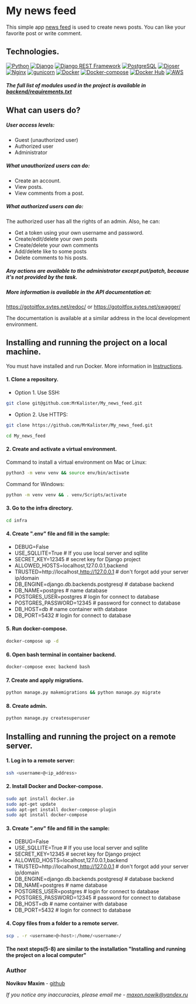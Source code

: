 
# My news feed
This simple app [news feed](https://gotoitfox.sytes.net/redoc/) is used to create news posts. You can like your favorite post or write comment.

## Technologies.
[![Python](https://img.shields.io/badge/-Python-464646?style=flat&logo=Python&logoColor=56C0C0&color=008080)](https://www.python.org/)
[![Django](https://img.shields.io/badge/-Django-464646?style=flat&logo=Django&logoColor=56C0C0&color=008080)](https://www.djangoproject.com/)
[![Django REST Framework](https://img.shields.io/badge/-Django%20REST%20Framework-464646?style=flat&logo=Django%20REST%20Framework&logoColor=56C0C0&color=008080)](https://www.django-rest-framework.org/)
[![PostgreSQL](https://img.shields.io/badge/-PostgreSQL-464646?style=flat&logo=PostgreSQL&logoColor=56C0C0&color=008080)](https://www.postgresql.org/)
[![Djoser](https://img.shields.io/badge/-Djoser-464646?style=flat&logo=Djoser&logoColor=56C0C0&color=008080)](https://github.com/sunscrapers/djoser)
[![Nginx](https://img.shields.io/badge/-NGINX-464646?style=flat&logo=NGINX&logoColor=56C0C0&color=008080)](https://nginx.org/ru/)
[![gunicorn](https://img.shields.io/badge/-gunicorn-464646?style=flat&logo=gunicorn&logoColor=56C0C0&color=008080)](https://gunicorn.org/)
[![Docker](https://img.shields.io/badge/-Docker-464646?style=flat&logo=Docker&logoColor=56C0C0&color=008080)](https://www.docker.com/)
[![Docker-compose](https://img.shields.io/badge/-Docker%20compose-464646?style=flat&logo=Docker&logoColor=56C0C0&color=008080)](https://www.docker.com/)
[![Docker Hub](https://img.shields.io/badge/-Docker%20Hub-464646?style=flat&logo=Docker&logoColor=56C0C0&color=008080)](https://hub.docker.com/)
[![AWS](https://img.shields.io/badge/-AWS-464646?style=flat&logo=amazonaws&logoColor=56C0C0&color=008080)](https://aws.amazon.com/?nc1=h_ls)

##### The full list of modules used in the project is available in [backend/requirements.txt](https://github.com/MrKalister/foodgram-project-react/blob/master/backend/requirements.txt)

## What can users do?
##### User access levels:
* Guest (unauthorized user)
* Authorized user
* Administrator

##### What unauthorized users can do:
* Create an account.
* View posts.
* View comments from a post.

##### What authorized users can do:
The authorized user has all the rights of an admin.
Also, he can:
* Get a token using your own username and password.
* Create/edit/delete your own posts
* Create/delete your own comments
* Add/delete like to some posts
* Delete comments to his posts.

##### Any actions are available to the administrator except put/patch, because it's not provided by the task.

##### More information is available in the API documentation at:
https://gotoitfox.sytes.net/redoc/ or https://gotoitfox.sytes.net/swagger/

The documentation is available at a similar address in the local development environment.

## Installing and running the project on a local machine.
You must have installed and run Docker. More information in [Instructions](https://docs.docker.com/).
#### 1. Clone a repository.
* Option 1. Use SSH:
```bash
git clone git@github.com:MrKalister/My_news_feed.git
```
* Option 2. Use HTTPS:
```bash
git clone https://github.com/MrKalister/My_news_feed.git
```
```bash
cd My_news_feed 
```
#### 2. Create and activate a virtual environment.
Command to install a virtual environment on Mac or Linux:
```bash
python3 -m venv venv && source env/bin/activate
```
Command for Windows:
```bash
python -m venv venv && . venv/Scripts/activate
```
#### 3. Go to the infra directory.
```bash
cd infra
```
#### 4. Create ".env" file and fill in the sample:
* DEBUG=False
* USE_SQLLITE=True # If you use local server and sqllite
* SECRET_KEY=12345 # secret key for Django project
* ALLOWED_HOSTS=localhost,127.0.0.1,backend
* TRUSTED=http://localhost,http://127.0.0.1 # don't forgot add your server ip/domain
* DB_ENGINE=django.db.backends.postgresql # database backend
* DB_NAME=postgres # name database
* POSTGRES_USER=postgres # login for connect to database
* POSTGRES_PASSWORD=12345 # password for connect to database
* DB_HOST=db # name container with database
* DB_PORT=5432 # login for connect to database

#### 5. Run docker-compose.
```bash
docker-compose up -d
```
#### 6. Open bash terminal in container backend.
```bash
docker-compose exec backend bash
```
#### 7. Сreate and apply migrations.
```bash
python manage.py makemigrations && python manage.py migrate
```
#### 8. Create admin.
```bash
python manage.py createsuperuser
```

## Installing and running the project on a remote server.
#### 1. Log in to a remote server:
```bash
ssh <username>@<ip_address>
```
#### 2. Install Docker and Docker-compose.
```bash
sudo apt install docker.io
sudo apt-get update
sudo apt-get install docker-compose-plugin
sudo apt install docker-compose
```
#### 3. Create ".env" file and fill in the sample:
* DEBUG=False
* USE_SQLLITE=True # If you use local server and sqllite
* SECRET_KEY=12345 # secret key for Django project
* ALLOWED_HOSTS=localhost,127.0.0.1,backend
* TRUSTED=http://localhost,http://127.0.0.1 # don't forgot add your server ip/domain
* DB_ENGINE=django.db.backends.postgresql # database backend
* DB_NAME=postgres # name database
* POSTGRES_USER=postgres # login for connect to database
* POSTGRES_PASSWORD=12345 # password for connect to database
* DB_HOST=db # name container with database
* DB_PORT=5432 # login for connect to database
#### 4. Сopy files from a folder to a remote server.
```bash
scp . -r <username>@<host>:/home/<username>/
```
#### The next steps(5-8) are similar to the installation "Installing and running the project on a local computer"

### Author

**Novikov Maxim** - [github](http://github.com/MrKalister)

*If you notice any inaccuracies, please email me - maxon.nowik@yandex.ru*
